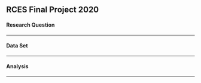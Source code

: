 ## RCES Final Project 2020

#### Research Question
-----------------

#### Data Set
----


#### Analysis
-------

